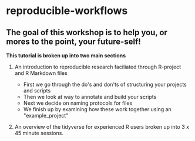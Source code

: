 # reproducible-workflows

## The goal of this workshop is to help you, or mores to the point, your future-self!

**This tutorial is broken up into two main sections**

1. An introduction to reproducible research faciliated through R-project and R Markdown files
    + First we go through the do's and don'ts of structuring your projects and scripts
    + Then we look at way to annotate and build your scripts
    + Next we decide on naming protocols for files
    + We finish up by examining how these work together using an "example_project"
 
 2. An overview of the tidyverse for experienced R users broken up into 3 x 45 minute sessions.   



